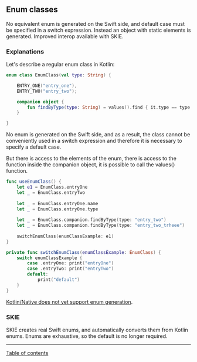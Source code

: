 ## Enum classes

No equivalent enum is generated on the Swift side, and default case must be specified in a switch expression. Instead an object with static elements is generated. Improved interop available with SKIE.

### Explanations

Let's describe a regular enum class in Kotlin:

```kotlin
enum class EnumClass(val type: String) {

    ENTRY_ONE("entry_one"),
    ENTRY_TWO("entry_two");

    companion object {
        fun findByType(type: String) = values().find { it.type == type }
    }

}
```

No enum is generated on the Swift side, and as a result, the class cannot be conveniently used in a switch expression and therefore it is necessary to specify a default case.

But there is access to the elements of the enum, there is access to the function inside the companion object, it is possible to call the values() function.

```swift
func useEnumClass() {
    let e1 = EnumClass.entryOne
    let _ = EnumClass.entryTwo
    
    let _ = EnumClass.entryOne.name
    let _ = EnumClass.entryOne.type
    
    let _ = EnumClass.companion.findByType(type: "entry_two")
    let _ = EnumClass.companion.findByType(type: "entry_two_trheee")
    
    switchEnumClass(enumClassExample: e1)
}

private func switchEnumClass(enumClassExample: EnumClass) {
    switch enumClassExample {
        case .entryOne: print("entryOne")
        case .entryTwo: print("entryTwo")
        default:
            print("default")
    }
}
```

[Kotlin/Native does not yet support enum generation](https://youtrack.jetbrains.com/issue/KT-48068).

### SKIE

SKIE creates real Swift enums, and automatically converts them from Kotlin enums. Enums are exhaustive, so the default is no longer required.

---
[Table of contents](/README.md)